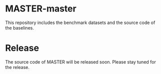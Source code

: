 # MASTER-master

This repository includes the benchmark datasets and the source code of the baselines.


# Release
The source code of MASTER will be released soon. Please stay tuned for the release.
